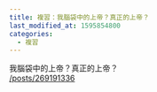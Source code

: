 ```yaml
---
title: 複習：我腦袋中的上帝？真正的上帝？
last_modified_at: 1595854800
categories:
  - 複習
---
```


<p>我腦袋中的上帝？真正的上帝？<br>
<a href="/posts/269191336" target="_blank">/posts/269191336</a></p>

<p>&nbsp;</p>

